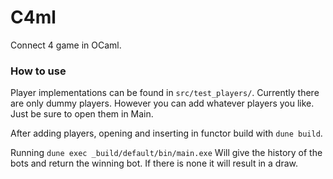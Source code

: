 # C4ml
Connect 4 game in OCaml.

### How to use
Player implementations can be found in ``` src/test_players/ ```. Currently there are only dummy players. However you can add whatever players you like. Just be sure to open them in Main.

After adding players, opening and inserting in functor build with ```dune build```.

Running ``` dune exec _build/default/bin/main.exe ``` Will give the history of the bots and return the winning bot. If there is none it will result in a draw.
